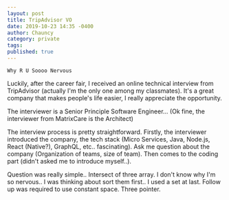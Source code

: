 ```yaml
---
layout: post
title: TripAdvisor VO
date: 2019-10-23 14:35 -0400
author: Chauncy
category: private
tags: 
published: true
---
```


`Why R U Soooo Nervous`

Luckily, after the career fair, I received an online technical interview from TripAdvisor (actually I'm the only one among my classmates). It's a great company that makes people's life easier, I really appreciate the opportunity.

The interviewer is a Senior Principle Software Engineer... (Ok fine, the interviewer from MatrixCare is the Architect)

The interview process is pretty straightforward. Firstly, the interviewer introduced the company, the tech stack (Micro Services, Java, Node.js, React (Native?), GraphQL, etc.. fascinating).
Ask me question about the company (Organization of teams, size of team). Then comes to the coding part (didn't asked me to introduce myself..).

Question was really simple.. Intersect of three array. I don't know why I'm so nervous.. I was thinking about sort them first.. I used a set at last.
Follow up was required to use constant space. Three pointer.
